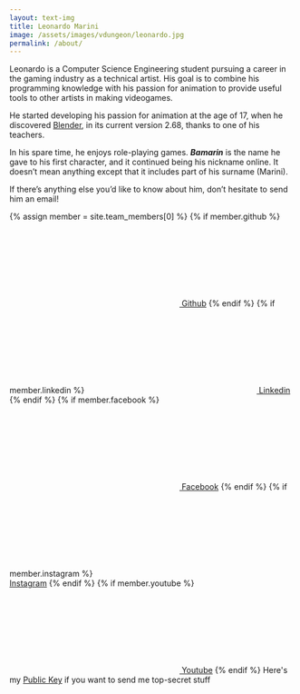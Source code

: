```yaml
---
layout: text-img
title: Leonardo Marini
image: /assets/images/vdungeon/leonardo.jpg
permalink: /about/
---
```


Leonardo is a Computer Science Engineering student pursuing a career in the
gaming industry as a technical artist. His goal is to combine his programming
knowledge with his passion for animation to provide useful tools to other
artists in making videogames.

He started developing his passion for animation at the age of 17, when he
discovered [Blender](https://www.blender.org/), in its current version 2.68,
thanks to one of his teachers.

In his spare time, he enjoys role-playing games. ***Bamarin*** is the name he gave
to his first character, and it continued being his nickname online. It doesn’t
mean anything except that it includes part of his surname (Marini).

If there’s anything else you’d like to know about him, don’t hesitate to send
him an email!

{% assign member = site.team_members[0] %}
{% if member.github %}
<a href="https://github.com/{{ member.github| cgi_escape | escape }}"><svg class="svg-icon"><use xlink:href="{{ '/assets/minima-social-icons.svg#github' | relative_url }}"></use></svg> Github</a>
{% endif %}
{% if member.linkedin %}
<a href="https://www.linkedin.com/in/{{ member.linkedin| cgi_escape | escape }}"><svg class="svg-icon"><use xlink:href="{{ '/assets/minima-social-icons.svg#linkedin' | relative_url }}"></use></svg> Linkedin</a>
{% endif %}
{% if member.facebook %}
<a href="https://www.facebook.com/{{ member.facebook| cgi_escape | escape }}"><svg class="svg-icon"><use xlink:href="{{ '/assets/minima-social-icons.svg#facebook' | relative_url }}"></use></svg> Facebook</a>
{% endif %}
{% if member.instagram %}
<a href="https://www.instagram.com/{{ member.instagram| cgi_escape | escape }}"><svg class="svg-icon"><use xlink:href="{{ '/assets/minima-social-icons.svg#instagram' | relative_url }}"></use></svg> Instagram</a>
{% endif %}
{% if member.youtube %}
<a href="https://youtube.com/{{ member.youtube| cgi_escape | escape }}"><svg class="svg-icon"><use xlink:href="{{ '/assets/minima-social-icons.svg#youtube' | relative_url }}"></use></svg> Youtube</a>
{% endif %}
Here's my <a href="/assets/misc/bamarin.pub">Public Key</a> if you want to send me top-secret stuff
